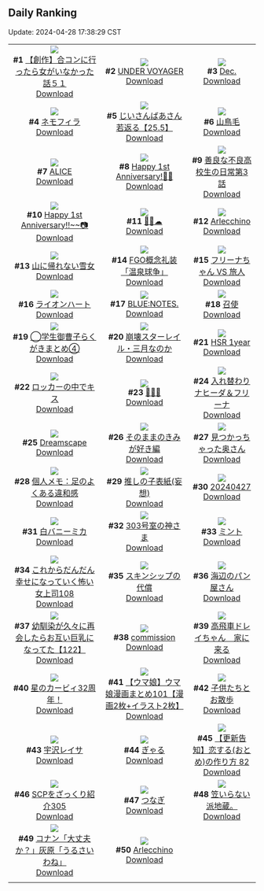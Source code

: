 ## Daily Ranking
Update: 2024-04-28 17:38:29 CST

|      |      |      |
| :----: | :----: | :----: |
| ![](https://i.pixiv.re/c/240x480/img-master/img/2024/04/26/00/46/14/118157652_p0_master1200.jpg)<br>**#1** [【創作】合コンに行ったら女がいなかった話５１](https://www.pixiv.net/artworks/118157652)<br>[Download](https://i.pixiv.re/img-original/img/2024/04/26/00/46/14/118157652_p0.png) | ![](https://i.pixiv.re/c/240x480/img-master/img/2024/04/26/00/00/27/118157601_p0_master1200.jpg)<br>**#2** [UNDER VOYAGER](https://www.pixiv.net/artworks/118157601)<br>[Download](https://i.pixiv.re/img-original/img/2024/04/26/00/00/27/118157601_p0.png) | ![](https://i.pixiv.re/c/240x480/img-master/img/2024/04/27/00/00/30/118184485_p0_master1200.jpg)<br>**#3** [Dec.](https://www.pixiv.net/artworks/118184485)<br>[Download](https://i.pixiv.re/img-original/img/2024/04/27/00/00/30/118184485_p0.jpg) |
| ![](https://i.pixiv.re/c/240x480/img-master/img/2024/04/26/07/30/01/118164364_p0_master1200.jpg)<br>**#4** [ネモフィラ](https://www.pixiv.net/artworks/118164364)<br>[Download](https://i.pixiv.re/img-original/img/2024/04/26/07/30/01/118164364_p0.jpg) | ![](https://i.pixiv.re/c/240x480/img-master/img/2024/04/27/10/58/08/118194963_p0_master1200.jpg)<br>**#5** [じいさんばあさん若返る【25.5】](https://www.pixiv.net/artworks/118194963)<br>[Download](https://i.pixiv.re/img-original/img/2024/04/27/10/58/08/118194963_p0.png) | ![](https://i.pixiv.re/c/240x480/img-master/img/2024/04/27/00/00/29/118184477_p0_master1200.jpg)<br>**#6** [山鳥毛](https://www.pixiv.net/artworks/118184477)<br>[Download](https://i.pixiv.re/img-original/img/2024/04/27/00/00/29/118184477_p0.png) |
| ![](https://i.pixiv.re/c/240x480/img-master/img/2024/04/26/22/08/50/118157561_p0_master1200.jpg)<br>**#7** [ALICE](https://www.pixiv.net/artworks/118157561)<br>[Download](https://i.pixiv.re/img-original/img/2024/04/26/22/08/50/118157561_p0.jpg) | ![](https://i.pixiv.re/c/240x480/img-master/img/2024/04/26/12/00/08/118167692_p0_master1200.jpg)<br>**#8** [Happy 1st Anniversary!🥂✨](https://www.pixiv.net/artworks/118167692)<br>[Download](https://i.pixiv.re/img-original/img/2024/04/26/12/00/08/118167692_p0.png) | ![](https://i.pixiv.re/c/240x480/img-master/img/2024/04/26/00/01/37/118157775_p0_master1200.jpg)<br>**#9** [善良な不良高校生の日常第3話](https://www.pixiv.net/artworks/118157775)<br>[Download](https://i.pixiv.re/img-original/img/2024/04/26/00/01/37/118157775_p0.jpg) |
| ![](https://i.pixiv.re/c/240x480/img-master/img/2024/04/26/12/13/53/118167956_p0_master1200.jpg)<br>**#10** [Happy 1st Anniversary!!~~📷](https://www.pixiv.net/artworks/118167956)<br>[Download](https://i.pixiv.re/img-original/img/2024/04/26/12/13/53/118167956_p0.jpg) | ![](https://i.pixiv.re/c/240x480/img-master/img/2024/04/26/00/00/03/118157473_p0_master1200.jpg)<br>**#11** [🎡🌸☁](https://www.pixiv.net/artworks/118157473)<br>[Download](https://i.pixiv.re/img-original/img/2024/04/26/00/00/03/118157473_p0.png) | ![](https://i.pixiv.re/c/240x480/img-master/img/2024/04/26/19/43/49/118176271_p0_master1200.jpg)<br>**#12** [Arlecchino](https://www.pixiv.net/artworks/118176271)<br>[Download](https://i.pixiv.re/img-original/img/2024/04/26/19/43/49/118176271_p0.jpg) |
| ![](https://i.pixiv.re/c/240x480/img-master/img/2024/04/27/13/30/50/118198061_p0_master1200.jpg)<br>**#13** [山に帰れない雪女](https://www.pixiv.net/artworks/118198061)<br>[Download](https://i.pixiv.re/img-original/img/2024/04/27/13/30/50/118198061_p0.jpg) | ![](https://i.pixiv.re/c/240x480/img-master/img/2024/04/27/00/01/11/118184614_p0_master1200.jpg)<br>**#14** [FGO概念礼装「温泉球争」](https://www.pixiv.net/artworks/118184614)<br>[Download](https://i.pixiv.re/img-original/img/2024/04/27/00/01/11/118184614_p0.png) | ![](https://i.pixiv.re/c/240x480/img-master/img/2024/04/27/00/00/05/118184336_p0_master1200.jpg)<br>**#15** [フリーナちゃん VS 旅人](https://www.pixiv.net/artworks/118184336)<br>[Download](https://i.pixiv.re/img-original/img/2024/04/27/00/00/05/118184336_p0.png) |
| ![](https://i.pixiv.re/c/240x480/img-master/img/2024/04/26/07/14/26/118164178_p0_master1200.jpg)<br>**#16** [ライオンハート](https://www.pixiv.net/artworks/118164178)<br>[Download](https://i.pixiv.re/img-original/img/2024/04/26/07/14/26/118164178_p0.jpg) | ![](https://i.pixiv.re/c/240x480/img-master/img/2024/04/27/21/46/16/118210670_p0_master1200.jpg)<br>**#17** [BLUE:NOTES.](https://www.pixiv.net/artworks/118210670)<br>[Download](https://i.pixiv.re/img-original/img/2024/04/27/21/46/16/118210670_p0.jpg) | ![](https://i.pixiv.re/c/240x480/img-master/img/2024/04/27/22/55/23/118213080_p0_master1200.jpg)<br>**#18** [召使](https://www.pixiv.net/artworks/118213080)<br>[Download](https://i.pixiv.re/img-original/img/2024/04/27/22/55/23/118213080_p0.jpg) |
| ![](https://i.pixiv.re/c/240x480/img-master/img/2024/04/27/16/34/58/118201773_p0_master1200.jpg)<br>**#19** [◯学生御曹子らくがきまとめ④](https://www.pixiv.net/artworks/118201773)<br>[Download](https://i.pixiv.re/img-original/img/2024/04/27/16/34/58/118201773_p0.png) | ![](https://i.pixiv.re/c/240x480/img-master/img/2024/04/26/20/41/11/118178008_p0_master1200.jpg)<br>**#20** [崩壊スターレイル・三月なのか](https://www.pixiv.net/artworks/118178008)<br>[Download](https://i.pixiv.re/img-original/img/2024/04/26/20/41/11/118178008_p0.jpg) | ![](https://i.pixiv.re/c/240x480/img-master/img/2024/04/26/21/22/05/118179345_p0_master1200.jpg)<br>**#21** [HSR 1year](https://www.pixiv.net/artworks/118179345)<br>[Download](https://i.pixiv.re/img-original/img/2024/04/26/21/22/05/118179345_p0.png) |
| ![](https://i.pixiv.re/c/240x480/img-master/img/2024/04/26/19/43/02/118176250_p0_master1200.jpg)<br>**#22** [ロッカーの中でキス](https://www.pixiv.net/artworks/118176250)<br>[Download](https://i.pixiv.re/img-original/img/2024/04/26/19/43/02/118176250_p0.jpg) | ![](https://i.pixiv.re/c/240x480/img-master/img/2024/04/26/05/35/52/118163095_p0_master1200.jpg)<br>**#23** [🐰🥚🐰](https://www.pixiv.net/artworks/118163095)<br>[Download](https://i.pixiv.re/img-original/img/2024/04/26/05/35/52/118163095_p0.png) | ![](https://i.pixiv.re/c/240x480/img-master/img/2024/04/26/22/17/07/118181154_p0_master1200.jpg)<br>**#24** [入れ替わりナヒーダ＆フリーナ](https://www.pixiv.net/artworks/118181154)<br>[Download](https://i.pixiv.re/img-original/img/2024/04/26/22/17/07/118181154_p0.jpg) |
| ![](https://i.pixiv.re/c/240x480/img-master/img/2024/04/27/18/04/59/118203998_p0_master1200.jpg)<br>**#25** [Dreamscape](https://www.pixiv.net/artworks/118203998)<br>[Download](https://i.pixiv.re/img-original/img/2024/04/27/18/04/59/118203998_p0.jpg) | ![](https://i.pixiv.re/c/240x480/img-master/img/2024/04/27/15/09/19/118180879_p0_master1200.jpg)<br>**#26** [そのままのきみが好き編](https://www.pixiv.net/artworks/118180879)<br>[Download](https://i.pixiv.re/img-original/img/2024/04/27/15/09/19/118180879_p0.png) | ![](https://i.pixiv.re/c/240x480/img-master/img/2024/04/26/17/15/00/118172570_p0_master1200.jpg)<br>**#27** [見つかっちゃった奥さん](https://www.pixiv.net/artworks/118172570)<br>[Download](https://i.pixiv.re/img-original/img/2024/04/26/17/15/00/118172570_p0.jpg) |
| ![](https://i.pixiv.re/c/240x480/img-master/img/2024/04/27/06/00/08/118190769_p0_master1200.jpg)<br>**#28** [個人メモ：足のよくある違和感](https://www.pixiv.net/artworks/118190769)<br>[Download](https://i.pixiv.re/img-original/img/2024/04/27/06/00/08/118190769_p0.jpg) | ![](https://i.pixiv.re/c/240x480/img-master/img/2024/04/27/20/39/33/118208424_p0_master1200.jpg)<br>**#29** [推しの子表紙(妄想)](https://www.pixiv.net/artworks/118208424)<br>[Download](https://i.pixiv.re/img-original/img/2024/04/27/20/39/33/118208424_p0.jpg) | ![](https://i.pixiv.re/c/240x480/img-master/img/2024/04/26/17/18/24/118172621_p0_master1200.jpg)<br>**#30** [20240427](https://www.pixiv.net/artworks/118172621)<br>[Download](https://i.pixiv.re/img-original/img/2024/04/26/17/18/24/118172621_p0.png) |
| ![](https://i.pixiv.re/c/240x480/img-master/img/2024/04/26/00/32/17/118158803_p0_master1200.jpg)<br>**#31** [白バニーミカ](https://www.pixiv.net/artworks/118158803)<br>[Download](https://i.pixiv.re/img-original/img/2024/04/26/00/32/17/118158803_p0.jpg) | ![](https://i.pixiv.re/c/240x480/img-master/img/2024/04/26/19/09/57/118175325_p0_master1200.jpg)<br>**#32** [303号室の神さま](https://www.pixiv.net/artworks/118175325)<br>[Download](https://i.pixiv.re/img-original/img/2024/04/26/19/09/57/118175325_p0.jpg) | ![](https://i.pixiv.re/c/240x480/img-master/img/2024/04/26/20/30/02/118177667_p0_master1200.jpg)<br>**#33** [ミント](https://www.pixiv.net/artworks/118177667)<br>[Download](https://i.pixiv.re/img-original/img/2024/04/26/20/30/02/118177667_p0.png) |
| ![](https://i.pixiv.re/c/240x480/img-master/img/2024/04/26/17/00/14/118172239_p0_master1200.jpg)<br>**#34** [これからだんだん幸せになっていく怖い女上司108](https://www.pixiv.net/artworks/118172239)<br>[Download](https://i.pixiv.re/img-original/img/2024/04/26/17/00/14/118172239_p0.jpg) | ![](https://i.pixiv.re/c/240x480/img-master/img/2024/04/26/19/00/09/118175008_p0_master1200.jpg)<br>**#35** [スキンシップの代償](https://www.pixiv.net/artworks/118175008)<br>[Download](https://i.pixiv.re/img-original/img/2024/04/26/19/00/09/118175008_p0.jpg) | ![](https://i.pixiv.re/c/240x480/img-master/img/2024/04/26/20/11/03/118177122_p0_master1200.jpg)<br>**#36** [海辺のパン屋さん](https://www.pixiv.net/artworks/118177122)<br>[Download](https://i.pixiv.re/img-original/img/2024/04/26/20/11/03/118177122_p0.jpg) |
| ![](https://i.pixiv.re/c/240x480/img-master/img/2024/04/27/00/01/05/118184605_p0_master1200.jpg)<br>**#37** [幼馴染が久々に再会したらお互い巨乳になってた【122】](https://www.pixiv.net/artworks/118184605)<br>[Download](https://i.pixiv.re/img-original/img/2024/04/27/00/01/05/118184605_p0.jpg) | ![](https://i.pixiv.re/c/240x480/img-master/img/2024/04/26/10/54/03/118166640_p0_master1200.jpg)<br>**#38** [commission](https://www.pixiv.net/artworks/118166640)<br>[Download](https://i.pixiv.re/img-original/img/2024/04/26/10/54/03/118166640_p0.jpg) | ![](https://i.pixiv.re/c/240x480/img-master/img/2024/04/26/19/11/04/118175365_p0_master1200.jpg)<br>**#39** [高飛車ドレイちゃん　家に来る](https://www.pixiv.net/artworks/118175365)<br>[Download](https://i.pixiv.re/img-original/img/2024/04/26/19/11/04/118175365_p0.png) |
| ![](https://i.pixiv.re/c/240x480/img-master/img/2024/04/27/00/03/03/118184775_p0_master1200.jpg)<br>**#40** [星のカービィ32周年！](https://www.pixiv.net/artworks/118184775)<br>[Download](https://i.pixiv.re/img-original/img/2024/04/27/00/03/03/118184775_p0.jpg) | ![](https://i.pixiv.re/c/240x480/img-master/img/2024/04/26/00/01/07/118157723_p0_master1200.jpg)<br>**#41** [【ウマ娘】ウマ娘漫画まとめ101【漫画2枚+イラスト2枚】](https://www.pixiv.net/artworks/118157723)<br>[Download](https://i.pixiv.re/img-original/img/2024/04/26/00/01/07/118157723_p0.jpg) | ![](https://i.pixiv.re/c/240x480/img-master/img/2024/04/27/00/23/36/118185486_p0_master1200.jpg)<br>**#42** [子供たちとお散歩](https://www.pixiv.net/artworks/118185486)<br>[Download](https://i.pixiv.re/img-original/img/2024/04/27/00/23/36/118185486_p0.jpg) |
| ![](https://i.pixiv.re/c/240x480/img-master/img/2024/04/26/18/56/27/118174893_p0_master1200.jpg)<br>**#43** [宇沢レイサ](https://www.pixiv.net/artworks/118174893)<br>[Download](https://i.pixiv.re/img-original/img/2024/04/26/18/56/27/118174893_p0.png) | ![](https://i.pixiv.re/c/240x480/img-master/img/2024/04/26/21/13/37/118178992_p0_master1200.jpg)<br>**#44** [ぎゃる](https://www.pixiv.net/artworks/118178992)<br>[Download](https://i.pixiv.re/img-original/img/2024/04/26/21/13/37/118178992_p0.png) | ![](https://i.pixiv.re/c/240x480/img-master/img/2024/04/27/19/33/40/118168190_p0_master1200.jpg)<br>**#45** [【更新告知】恋する(おとめ)の作り方 82](https://www.pixiv.net/artworks/118168190)<br>[Download](https://i.pixiv.re/img-original/img/2024/04/27/19/33/40/118168190_p0.png) |
| ![](https://i.pixiv.re/c/240x480/img-master/img/2024/04/27/21/00/19/118209132_p0_master1200.jpg)<br>**#46** [SCPをざっくり紹介305](https://www.pixiv.net/artworks/118209132)<br>[Download](https://i.pixiv.re/img-original/img/2024/04/27/21/00/19/118209132_p0.jpg) | ![](https://i.pixiv.re/c/240x480/img-master/img/2024/04/26/07/45/57/118164582_p0_master1200.jpg)<br>**#47** [つなぎ](https://www.pixiv.net/artworks/118164582)<br>[Download](https://i.pixiv.re/img-original/img/2024/04/26/07/45/57/118164582_p0.png) | ![](https://i.pixiv.re/c/240x480/img-master/img/2024/04/27/12/00/11/118192898_p0_master1200.jpg)<br>**#48** [笠いらない派地蔵。](https://www.pixiv.net/artworks/118192898)<br>[Download](https://i.pixiv.re/img-original/img/2024/04/27/12/00/11/118192898_p0.jpg) |
| ![](https://i.pixiv.re/c/240x480/img-master/img/2024/04/26/18/25/30/118174174_p0_master1200.jpg)<br>**#49** [コナン「大丈夫か？」灰原「うるさいわね」](https://www.pixiv.net/artworks/118174174)<br>[Download](https://i.pixiv.re/img-original/img/2024/04/26/18/25/30/118174174_p0.jpg) | ![](https://i.pixiv.re/c/240x480/img-master/img/2024/04/26/08/30/03/118165053_p0_master1200.jpg)<br>**#50** [Arlecchino](https://www.pixiv.net/artworks/118165053)<br>[Download](https://i.pixiv.re/img-original/img/2024/04/26/08/30/03/118165053_p0.jpg) |
|      |
